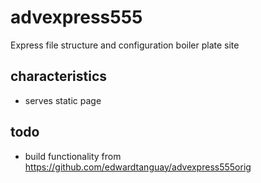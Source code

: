 # advexpress555

Express file structure and configuration boiler plate site

## characteristics

- serves static page

## todo

- build functionality from https://github.com/edwardtanguay/advexpress555orig

